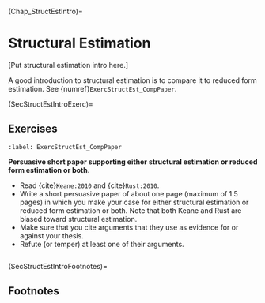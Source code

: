 (Chap_StructEstIntro)=
# Structural Estimation

[Put structural estimation intro here.]

A good introduction to structural estimation is to compare it to reduced form estimation. See {numref}`ExercStructEst_CompPaper`.


(SecStructEstIntroExerc)=
## Exercises

```{exercise-start}
:label: ExercStructEst_CompPaper
```
**Persuasive short paper supporting either structural estimation or reduced form estimation or both.**
* Read {cite}`Keane:2010` and {cite}`Rust:2010`.
* Write a short persuasive paper of about one page (maximum of 1.5 pages) in which you make your case for either structural estimation or reduced form estimation or both. Note that both Keane and Rust are biased toward structural estimation.
* Make sure that you cite arguments that they use as evidence for or against your thesis.
* Refute (or temper) at least one of their arguments.
```{exercise-end}
```


(SecStructEstIntroFootnotes)=
## Footnotes

<!-- [^citation_note]: See {cite}`AuerbachEtAl:1981,AuerbachEtAl:1983`, {cite}`AuerbachKotlikoff:1983a,AuerbachKotlikoff:1983b,AuerbachKotlikoff:1983c`, and {cite}`AuerbachKotlikoff:1985`. -->
